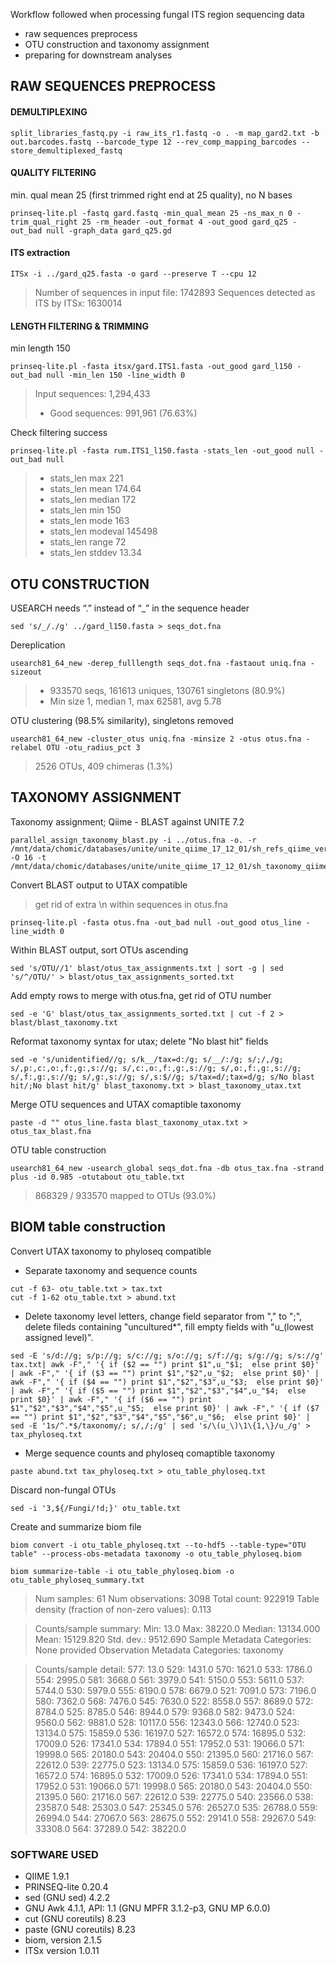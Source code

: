 Workflow followed when processing fungal ITS region sequencing data
- raw sequences preprocess
- OTU construction and taxonomy assignment
- preparing for downstream analyses


## RAW SEQUENCES PREPROCESS


#### DEMULTIPLEXING 

~~~
split_libraries_fastq.py -i raw_its_r1.fastq -o . -m map_gard2.txt -b out.barcodes.fastq --barcode_type 12 --rev_comp_mapping_barcodes --store_demultiplexed_fastq
~~~

#### QUALITY FILTERING
min. qual mean 25 (first trimmed right end at 25 quality), no N bases
~~~
prinseq-lite.pl -fastq gard.fastq -min_qual_mean 25 -ns_max_n 0 -trim_qual_right 25 -rm_header -out_format 4 -out_good gard_q25 -out_bad null -graph_data gard_q25.gd
~~~

#### ITS extraction
~~~
ITSx -i ../gard_q25.fasta -o gard --preserve T --cpu 12
~~~
> Number of sequences in input file:              1742893
Sequences detected as ITS by ITSx:      1630014


#### LENGTH FILTERING & TRIMMING
min length 150
~~~
prinseq-lite.pl -fasta itsx/gard.ITS1.fasta -out_good gard_l150 - out_bad null -min_len 150 -line_width 0
~~~
> Input sequences: 1,294,433
>-	Good sequences: 991,961 (76.63%)

Check filtering success
~~~
prinseq-lite.pl -fasta rum.ITS1_l150.fasta -stats_len -out_good null -out_bad null
~~~
>- stats_len       max     221
>-  stats_len       mean    174.64
>- stats_len       median  172
>- stats_len       min     150
>- stats_len       mode    163
>- stats_len       modeval 145498
>- stats_len       range   72
>- stats_len       stddev  13.34


## OTU CONSTRUCTION
USEARCH needs “.” instead of “_” in the sequence header
~~~
sed 's/_/./g' ../gard_l150.fasta > seqs_dot.fna
~~~
Dereplication
~~~
usearch81_64_new -derep_fulllength seqs_dot.fna -fastaout uniq.fna -sizeout
~~~
>-	933570 seqs, 161613 uniques, 130761 singletons (80.9%)
>-	Min size 1, median 1, max 62581, avg 5.78
	
OTU clustering (98.5% similarity), singletons removed
~~~
usearch81_64_new -cluster_otus uniq.fna -minsize 2 -otus otus.fna -relabel OTU -otu_radius_pct 3
~~~
>	2526 OTUs, 409 chimeras (1.3%)

## TAXONOMY ASSIGNMENT
Taxonomy assignment; Qiime - BLAST against UNITE 7.2
~~~
parallel_assign_taxonomy_blast.py -i ../otus.fna -o. -r /mnt/data/chomic/databases/unite/unite_qiime_17_12_01/sh_refs_qiime_ver7_dynamic_s_01.12.2017.fasta  -O 16 -t /mnt/data/chomic/databases/unite/unite_qiime_17_12_01/sh_taxonomy_qiime_ver7_dynamic_s_01.12.2017.txt
~~~

Convert BLAST output to UTAX compatible
>get rid of extra \n  within sequences in otus.fna
~~~
prinseq-lite.pl -fasta otus.fna -out_bad null -out_good otus_line -line_width 0
~~~
Within BLAST output, sort OTUs ascending
~~~
sed 's/OTU//1' blast/otus_tax_assignments.txt | sort -g | sed 's/^/OTU/' > blast/otus_tax_assignments_sorted.txt
~~~
Add empty rows to merge with otus.fna, get rid of OTU number
~~~
sed -e 'G' blast/otus_tax_assignments_sorted.txt | cut -f 2 > blast/blast_taxonomy.txt
~~~
Reformat taxonomy syntax for utax; delete "No blast hit" fields
~~~
sed -e 's/unidentified//g; s/k__/tax=d:/g; s/__/:/g; s/;/,/g; s/,p:,c:,o:,f:,g:,s://g; s/,c:,o:,f:,g:,s://g; s/,o:,f:,g:,s://g; s/,f:,g:,s://g; s/,g:,s://g; s/,s:$//g; s/tax=d/;tax=d/g; s/No blast hit/;No blast hit/g' blast_taxonomy.txt > blast_taxonomy_utax.txt

~~~
Merge OTU sequences and UTAX comaptible taxonomy
~~~
paste -d "" otus_line.fasta blast_taxonomy_utax.txt > otus_tax_blast.fna
~~~
OTU table construction
~~~
usearch81_64_new -usearch_global seqs_dot.fna -db otus_tax.fna -strand plus -id 0.985 -otutabout otu_table.txt
~~~
>	868329 / 933570 mapped to OTUs (93.0%) 

## BIOM table construction

Convert UTAX taxonomy to phyloseq compatible
- Separate taxonomy and sequence counts
~~~
cut -f 63- otu_table.txt > tax.txt
cut -f 1-62 otu_table.txt > abund.txt
~~~

- Delete taxonomy level letters, change field separator from "," to ";", delete fileds containing "uncultured*", fill empty fields with "u_(lowest assigned level)".
~~~
sed -E 's/d://g; s/p://g; s/c://g; s/o://g; s/f://g; s/g://g; s/s://g' tax.txt| awk -F"," '{ if ($2 == "") print $1",u_"$1;  else print $0}' | awk -F"," '{ if ($3 == "") print $1","$2",u_"$2;  else print $0}' | awk -F"," '{ if ($4 == "") print $1","$2","$3",u_"$3;  else print $0}' | awk -F"," '{ if ($5 == "") print $1","$2","$3","$4",u_"$4;  else print $0}' | awk -F"," '{ if ($6 == "") print $1","$2","$3","$4","$5",u_"$5;  else print $0}' | awk -F"," '{ if ($7 == "") print $1","$2","$3","$4","$5","$6",u_"$6;  else print $0}' | sed -E '1s/^.*$/taxonomy/; s/,/;/g' | sed 's/\(u_\)\1\{1,\}/u_/g' > tax_phyloseq.txt
~~~

- Merge sequence counts and phyloseq comaptible taxonomy
~~~
paste abund.txt tax_phyloseq.txt > otu_table_phyloseq.txt
~~~

Discard non-fungal OTUs
~~~
sed -i '3,${/Fungi/!d;}' otu_table.txt
~~~

Create and summarize biom file
~~~
biom convert -i otu_table_phyloseq.txt --to-hdf5 --table-type="OTU table" --process-obs-metadata taxonomy -o otu_table_phyloseq.biom

biom summarize-table -i otu_table_phyloseq.biom -o otu_table_phyloseq_summary.txt
~~~

> Num samples: 61
Num observations: 3098
Total count: 922919
Table density (fraction of non-zero values): 0.113

> Counts/sample summary:
 Min: 13.0
 Max: 38220.0
 Median: 13134.000
 Mean: 15129.820
 Std. dev.: 9512.690
 Sample Metadata Categories: None provided
 Observation Metadata Categories: taxonomy

> Counts/sample detail:
577: 13.0
529: 1431.0
570: 1621.0
533: 1786.0
554: 2995.0
581: 3668.0
561: 3979.0
541: 5150.0
553: 5611.0
537: 5744.0
530: 5979.0
555: 6190.0
578: 6679.0
521: 7091.0
573: 7196.0
580: 7362.0
568: 7476.0
545: 7630.0
522: 8558.0
557: 8689.0
572: 8784.0
525: 8785.0
546: 8944.0
579: 9368.0
582: 9473.0
524: 9560.0
562: 9881.0
528: 10117.0
556: 12343.0
566: 12740.0
523: 13134.0
575: 15859.0
536: 16197.0
527: 16572.0
574: 16895.0
532: 17009.0
526: 17341.0
534: 17894.0
551: 17952.0
531: 19066.0
571: 19998.0
565: 20180.0
543: 20404.0
550: 21395.0
560: 21716.0
567: 22612.0
539: 22775.0
523: 13134.0
575: 15859.0
536: 16197.0
527: 16572.0
574: 16895.0
532: 17009.0
526: 17341.0
534: 17894.0
551: 17952.0
531: 19066.0
571: 19998.0
565: 20180.0
543: 20404.0
550: 21395.0
560: 21716.0
567: 22612.0
539: 22775.0
540: 23566.0
538: 23587.0
548: 25303.0
547: 25345.0
576: 26527.0
535: 26788.0
559: 26994.0
544: 27067.0
563: 28675.0
552: 29141.0
558: 29267.0
549: 33308.0
564: 37289.0
542: 38220.0


### SOFTWARE USED
- QIIME 1.9.1
- PRINSEQ-lite 0.20.4
- sed (GNU sed) 4.2.2
- GNU Awk 4.1.1, API: 1.1 (GNU MPFR 3.1.2-p3, GNU MP 6.0.0)
- cut (GNU coreutils) 8.23
- paste (GNU coreutils) 8.23
- biom, version 2.1.5
- ITSx version 1.0.11
